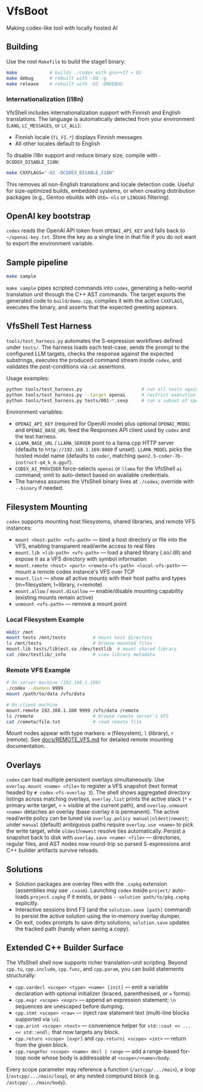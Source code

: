 # VfsBoot
Making codex-like tool with locally hosted AI

## Building

Use the root `Makefile` to build the stage1 binary:

```sh
make            # builds ./codex with gnu++17 + O2
make debug      # rebuilt with -O0 -g
make release    # rebuilt with -O3 -DNDEBUG
```

### Internationalization (i18n)

VfsShell includes internationalization support with Finnish and English translations. The language is automatically detected from your environment (`LANG`, `LC_MESSAGES`, or `LC_ALL`):

- Finnish locale (`fi_FI.*`) displays Finnish messages
- All other locales default to English

To disable i18n support and reduce binary size, compile with `-DCODEX_DISABLE_I18N`:

```sh
make CXXFLAGS="-O2 -DCODEX_DISABLE_I18N"
```

This removes all non-English translations and locale detection code. Useful for size-optimized builds, embedded systems, or when creating distribution packages (e.g., Gentoo ebuilds with `USE=-nls` or `LINGUAS` filtering).

## OpenAI key bootstrap

`codex` reads the OpenAI API token from `OPENAI_API_KEY` and falls back to `~/openai-key.txt`. Store the key as a single line in that file if you do not want to export the environment variable.

## Sample pipeline

```sh
make sample
```

`make sample` pipes scripted commands into `codex`, generating a hello-world translation unit through the C++ AST commands. The target exports the generated code to `build/demo.cpp`, compiles it with the active `CXXFLAGS`, executes the binary, and asserts that the expected greeting appears.

## VfsShell Test Harness

`tools/test_harness.py` automates the S-expression workflows defined under `tests/`. The harness loads each test-case, sends the prompt to the configured LLM targets, checks the response against the expected substrings, executes the produced command stream inside `codex`, and validates the post-conditions via `cat` assertions.

Usage examples:

```sh
python tools/test_harness.py                      # run all tests against every target declared in the .sexp files
python tools/test_harness.py --target openai      # restrict execution to OpenAI targets
python tools/test_harness.py tests/001-*.sexp     # run a subset of specs
```

Environment variables:

- `OPENAI_API_KEY` (required for OpenAI mode) plus optional `OPENAI_MODEL` and `OPENAI_BASE_URL` feed the Responses API client used by `codex` and the test harness.
- `LLAMA_BASE_URL` / `LLAMA_SERVER` point to a llama.cpp HTTP server (defaults to `http://192.168.1.169:8080` if unset). `LLAMA_MODEL` picks the hosted model name (defaults to `coder`, matching `qwen2.5-coder-7b-instruct-q4_k_m.gguf`).
- `CODEX_AI_PROVIDER` force-selects `openai` or `llama` for the VfsShell `ai` command; omit to auto-detect based on available credentials.
- The harness assumes the VfsShell binary lives at `./codex`; override with `--binary` if needed.

## Filesystem Mounting

`codex` supports mounting host filesystems, shared libraries, and remote VFS instances:

- `mount <host-path> <vfs-path>` — bind a host directory or file into the VFS, enabling transparent read/write access to real files
- `mount.lib <lib-path> <vfs-path>` — load a shared library (.so/.dll) and expose it as a VFS directory with symbol information
- `mount.remote <host> <port> <remote-vfs-path> <local-vfs-path>` — mount a remote codex instance's VFS over TCP
- `mount.list` — show all active mounts with their host paths and types (m=filesystem, l=library, r=remote)
- `mount.allow` / `mount.disallow` — enable/disable mounting capability (existing mounts remain active)
- `unmount <vfs-path>` — remove a mount point

### Local Filesystem Example
```sh
mkdir /mnt
mount tests /mnt/tests          # mount host directory
ls /mnt/tests                   # browse mounted files
mount.lib tests/libtest.so /dev/testlib  # mount shared library
cat /dev/testlib/_info          # view library metadata
```

### Remote VFS Example
```sh
# On server machine (192.168.1.100)
./codex --daemon 9999
mount /path/to/data /vfs/data

# On client machine
mount.remote 192.168.1.100 9999 /vfs/data /remote
ls /remote                      # browse remote server's VFS
cat /remote/file.txt            # read remote file
```

Mount nodes appear with type markers: `m` (filesystem), `l` (library), `r` (remote). See [docs/REMOTE_VFS.md](docs/REMOTE_VFS.md) for detailed remote mounting documentation.

## Overlays

`codex` can load multiple persistent overlays simultaneously. Use `overlay.mount <name> <file>` to register a VFS snapshot (text format headed by `# codex-vfs-overlay 3`). The shell shows aggregated directory listings across matching overlays, `overlay.list` prints the active stack (`*` = primary write target, `+` = visible at the current path), and `overlay.unmount <name>` detaches an overlay (base overlay `0` is permanent). The active read/write policy can be tuned via `overlay.policy manual|oldest|newest`; under `manual` (default) ambiguous paths require `overlay.use <name>` to pick the write target, while `oldest`/`newest` resolve ties automatically. Persist a snapshot back to disk with `overlay.save <name> <file>` — directories, regular files, and AST nodes now round-trip so parsed S-expressions and C++ builder artifacts survive reloads.

## Solutions

- Solution packages are overlay files with the `.cxpkg` extension (assemblies may use `.cxasm`). Launching `codex` inside `project/` auto-loads `project.cxpkg` if it exists, or pass `--solution path/to/pkg.cxpkg` explicitly.
- Interactive sessions bind F3 (and the `solution.save [path]` command) to persist the active solution using the in-memory overlay dumper.
- On exit, codex prompts to save dirty solutions; `solution.save` updates the tracked path (handy when saving a copy).

## Extended C++ Builder Surface

The VfsShell shell now supports richer translation-unit scripting. Beyond `cpp.tu`, `cpp.include`, `cpp.func`, and `cpp.param`, you can build statements structurally:

- `cpp.vardecl <scope> <type> <name> [init]` — emit a variable declaration with optional initializer (braced, parenthesised, or `=` forms).
- `cpp.expr <scope> <expr>` — append an expression statement; `\n` sequences are unescaped before dumping.
- `cpp.stmt <scope> <raw>` — inject raw statement text (multi-line blocks supported via `\n`).
- `cpp.print <scope> <text>` — convenience helper for `std::cout << ... << std::endl;` that now targets any block.
- `cpp.return <scope> [expr]` and `cpp.returni <scope> <int>` — return from the given block.
- `cpp.rangefor <scope> <name> decl | range` — add a range-based for-loop node whose body is addressable at `<scope>/<name>/body`.

Every scope parameter may reference a function (`/astcpp/.../main`), a loop (`/astcpp/.../main/loop`), or any nested compound block (e.g. `/astcpp/.../main/body`).

